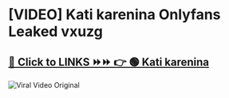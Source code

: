 
 # [VIDEO] Kati karenina Onlyfans Leaked vxuzg

## <h2><a href="https://clipsfans.com/Kati_karenina&ref=git">🔗 Click to LINKS ⏩⏩ 👉 🟢 Kati karenina </a></h2>

<a href="https://clipsfans.com/Kati_karenina&ref=git" rel="nofollow" data-target="animated-image.originalLink"><img src="https://i.ibb.co.com/xMMVF88/686577567.gif" alt="Viral Video Original" style="max-width: 100%; display: inline-block;" data-target="animated-image.originalImage"></a>

